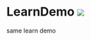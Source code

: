 # LearnDemo <img src="https://www.travis-ci.org/ghost60/LearnDemo.svg?branch=master"/>
same learn demo

